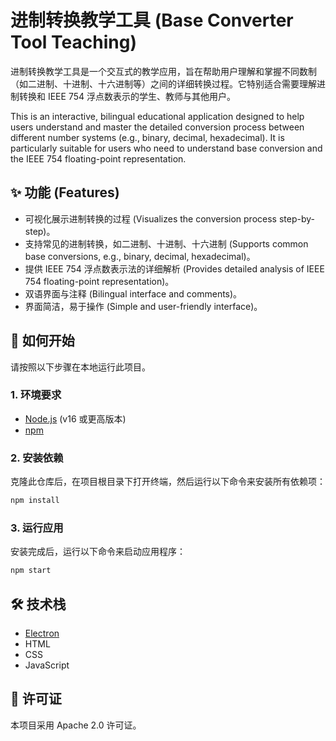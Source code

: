 # 进制转换教学工具 (Base Converter Tool Teaching)

进制转换教学工具是一个交互式的教学应用，旨在帮助用户理解和掌握不同数制（如二进制、十进制、十六进制等）之间的详细转换过程。它特别适合需要理解进制转换和 IEEE 754 浮点数表示的学生、教师与其他用户。

This is an interactive, bilingual educational application designed to help users understand and master the detailed conversion process between different number systems (e.g., binary, decimal, hexadecimal). It is particularly suitable for users who need to understand base conversion and the IEEE 754 floating-point representation.

## ✨ 功能 (Features)

*   可视化展示进制转换的过程 (Visualizes the conversion process step-by-step)。
*   支持常见的进制转换，如二进制、十进制、十六进制 (Supports common base conversions, e.g., binary, decimal, hexadecimal)。
*   提供 IEEE 754 浮点数表示法的详细解析 (Provides detailed analysis of IEEE 754 floating-point representation)。
*   双语界面与注释 (Bilingual interface and comments)。
*   界面简洁，易于操作 (Simple and user-friendly interface)。

## 🚀 如何开始

请按照以下步骤在本地运行此项目。

### 1. 环境要求

*   [Node.js](https://nodejs.org/) (v16 或更高版本)
*   [npm](https://www.npmjs.com/)

### 2. 安装依赖

克隆此仓库后，在项目根目录下打开终端，然后运行以下命令来安装所有依赖项：

```bash
npm install
```

### 3. 运行应用

安装完成后，运行以下命令来启动应用程序：

```bash
npm start
```

## 🛠️ 技术栈

*   [Electron](https://www.electronjs.org/)
*   HTML
*   CSS
*   JavaScript

## 📄 许可证

本项目采用 Apache 2.0 许可证。
